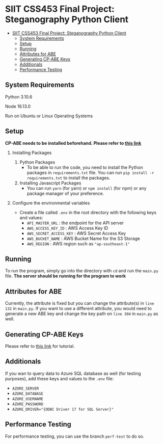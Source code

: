 # SIIT CSS453 Final Project: Steganography Python Client

- [SIIT CSS453 Final Project: Steganography Python Client](#siit-css453-final-project-steganography-python-client)
  - [System Requirements](#system-requirements)
  - [Setup](#setup)
  - [Running](#running)
  - [Attributes for ABE](#attributes-for-abe)
  - [Generating CP-ABE Keys](#generating-cp-abe-keys)
  - [Additionals](#additionals)
  - [Performance Testing](#performance-testing)

## System Requirements

Python 3.10.6

Node 16.13.0

Run on Ubuntu or Linux Operating Systems

## Setup

**CP-ABE needs to be installed beforehand. Please refer to [this link](https://acsc.cs.utexas.edu/)**

1. Installing Packages

   1. Python Packages
      - To be able to run the code, you need to install the Python packages in `requirements.txt` file. You can run `pip install -r requirements.txt` to install the packages.
   2. Installing Javascript Packages
      - You can run `yarn` (for yarn) or `npm install` (for npm) or any package manager of your preference.

2. Configure the environmental variables
   - Create a file called `.env` in the root directory with the following keys and values:
     - `API_MASTER_URL` : the endpoint for the API server
     - `AWS_ACCESS_KEY_ID` : AWS Access Key ID
     - `AWS_SECRET_ACCESS_KEY` : AWS Secret Access Key
     - `AWS_BUCKET_NAME` : AWS Bucket Name for the S3 Storage
     - `AWS_REGION` : AWS region such as `"ap-southeast-1"`

## Running

To run the program, simply go into the directory with `cd` and run the `main.py` file. **The server should be running for the program to work**

## Attributes for ABE

Currently, the attribute is fixed but you can change the attribute(s) in `line 132` in `main.py`. If you want to use a different attribute, you would need to generate a new ABE key and change the key path on `line 304` in `main.py` as well.

## Generating CP-ABE Keys

Please refer to [this link](https://acsc.cs.utexas.edu/cpabe/tutorial.html) for tutorial.

## Additionals

If you wan to query data to Azure SQL database as well (for testing purposes), add these keys and values to the `.env` file:

- `AZURE_SERVER`
- `AZURE_DATABASE`
- `AZURE_USERNAME`
- `AZURE_PASSWORD`
- `AZURE_DRIVER="{ODBC Driver 17 for SQL Server}"`


## Performance Testing
For performance testing, you can use the branch `perf-test` to do so.

